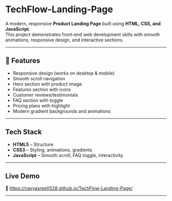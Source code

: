 # TechFlow-Landing-Page

A modern, responsive **Product Landing Page** built using **HTML, CSS, and JavaScript**.  
This project demonstrates front-end web development skills with smooth animations, responsive design, and interactive sections.

---

## 📌 Features
- Responsive design (works on desktop & mobile)
- Smooth scroll navigation
- Hero section with product image
- Features section with icons
- Customer reviews/testimonials
- FAQ section with toggle
- Pricing plans with highlight
- Modern gradient backgrounds and animations

---

## Tech Stack
- **HTML5** – Structure
- **CSS3** – Styling, animations, gradients
- **JavaScript** – Smooth scroll, FAQ toggle, interactivity

---

##  Live Demo
🔗 https://navyasree0528.github.io/TechFlow-Landing-Page/

---


